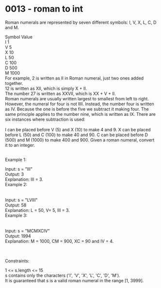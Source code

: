 <h1>0013 - roman to int</h1>
Roman numerals are represented by seven different symbols: I, V, X, L, C, D and M.<br>

Symbol       Value<br>
I             1<br>
V             5<br>
X             10<br>
L             50<br>
C             100<br>
D             500<br>
M             1000<br>
For example, 2 is written as II in Roman numeral, just two ones added together.<br> 12 is written as XII, which is simply X + II. <br>The number 27 is written as XXVII, which is XX + V + II.
<br>
Roman numerals are usually written largest to smallest from left to right. However, the numeral for four is not IIII. Instead, the number four is written as IV. Because the one is before the five we subtract it making four. The same principle applies to the number nine, which is written as IX. There are six instances where subtraction is used:
<br><br>
I can be placed before V (5) and X (10) to make 4 and 9. 
X can be placed before L (50) and C (100) to make 40 and 90. 
C can be placed before D (500) and M (1000) to make 400 and 900.
Given a roman numeral, convert it to an integer.
<br><br>
 

Example 1:<br>

Input: s = "III"<br>
Output: 3<br>
Explanation: III = 3.<br>
Example 2:<br>
<br><br>
Input: s = "LVIII"<br>
Output: 58<br>
Explanation: L = 50, V= 5, III = 3.<br>
Example 3:<br>
<br><br>
Input: s = "MCMXCIV"<br>
Output: 1994<br>
Explanation: M = 1000, CM = 900, XC = 90 and IV = 4.<br>
 
<br><br>
Constraints:<br>

1 <= s.length <= 15<br>
s contains only the characters ('I', 'V', 'X', 'L', 'C', 'D', 'M').<br>
It is guaranteed that s is a valid roman numeral in the range [1, 3999].<br>


